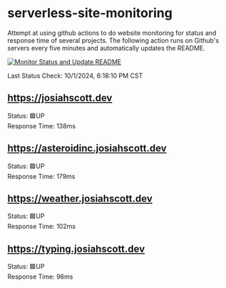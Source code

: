 # serverless-site-monitoring
Attempt at using github actions to do website monitoring for status and response time of several projects. The following action runs on Github's servers every five minutes and automatically updates the README.  

[![Monitor Status and Update README](https://github.com/JosiahSco/serverless-site-monitoring/actions/workflows/monitor.yaml/badge.svg)](https://github.com/JosiahSco/serverless-site-monitoring/actions/workflows/monitor.yaml)

Last Status Check: 10/1/2024, 6:18:10 PM CST

## https://josiahscott.dev
Status: 🟩UP  
Response Time: 138ms

## https://asteroidinc.josiahscott.dev
Status: 🟩UP  
Response Time: 179ms

## https://weather.josiahscott.dev
Status: 🟩UP  
Response Time: 102ms

## https://typing.josiahscott.dev
Status: 🟩UP  
Response Time: 96ms

